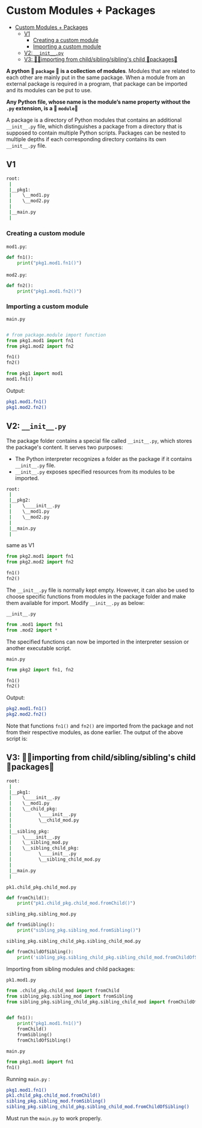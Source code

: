 # Custom Modules + Packages

- [Custom Modules + Packages](#custom-modules--packages)
  - [V1](#v1)
    - [Creating a custom module](#creating-a-custom-module)
    - [Importing a custom module](#importing-a-custom-module)
  - [V2:  `__init__.py`](#v2--__init__py)
  - [V3: 🌟🌟importing from child/sibling/sibling's child 📁packages📁](#v3-importing-from-childsiblingsiblings-child-packages)

**A python 📁 `package` 📁 is a collection of modules**. Modules that are related to each other are mainly put in the same package. When a module from an external package is required in a program, that package can be imported and its modules can be put to use.

**Any Python file, whose name is the module’s name property without the `.py` extension, is a 📄 `module`📄**

A package is a directory of Python modules that contains an additional `__init__.py` file, which distinguishes a package from a directory that is supposed to contain multiple Python scripts. Packages can be nested to multiple depths if each corresponding directory contains its own `__init__.py` file.

## V1

```bash
root:
 |
 |__pkg1:
 |    \__mod1.py
 |    \__mod2.py
 |
 |__main.py
 |
```

### Creating a custom module

`mod1.py`:

```python
def fn1():
    print("pkg1.mod1.fn1()")
```

`mod2.py`:

```python
def fn2():
    print("pkg1.mod1.fn2()")
```

### Importing a custom module

`main.py`

```python

# from package.module import function
from pkg1.mod1 import fn1
from pkg1.mod2 import fn2

fn1()
fn2()

from pkg1 import mod1
mod1.fn1()
```

Output:

```bash
pkg1.mod1.fn1()
pkg1.mod2.fn2()
```

## V2:  `__init__.py`

The package folder contains a special file called `__init__.py`, which stores the package's content. It serves two purposes:

- The Python interpreter recognizes a folder as the package if it contains `__init__.py` file.
- `__init__.py` exposes specified resources from its modules to be imported.

```bash
root:
 |
 |__pkg2:
 |    \____init__.py
 |    \__mod1.py
 |    \__mod2.py
 |
 |__main.py
 |
```

same as V1

```python
from pkg2.mod1 import fn1
from pkg2.mod2 import fn2

fn1()
fn2()
```

The `__init__.py` file is normally kept empty. However, it can also be used to choose specific functions from modules in the package folder and make them available for import. Modify `__init__.py` as below:

`__init__.py`

```python
from .mod1 import fn1
from .mod2 import *
```

The specified functions can now be imported in the interpreter session or another executable script.

`main.py`

```python
from pkg2 import fn1, fn2

fn1()
fn2()
```

Output:

```bash
pkg2.mod1.fn1()
pkg2.mod2.fn2()
```

Note that functions `fn1()` and `fn2()` are imported from the package and not from their respective modules, as done earlier. The output of the above script is:

## V3: 🌟🌟importing from child/sibling/sibling's child 📁packages📁

```bash
root:
 |
 |__pkg1:
 |    \____init__.py
 |    \__mod1.py
 |    \__child_pkg:
 |          \____init__.py
 |          \__child_mod.py
 |
 |__sibling_pkg:
 |    \____init__.py
 |    \__sibling_mod.py
 |    \__sibling_child_pkg:
 |          \____init__.py
 |          \__sibling_child_mod.py
 |
 |__main.py
 |
```

`pk1.child_pkg.child_mod.py`

```python
def fromChild():
	print("pk1.child_pkg.child_mod.fromChild()")
```

`sibling_pkg.sibling_mod.py`

```python
def fromSibling():
    print("sibling_pkg.sibling_mod.fromSibling()")
```

`sibling_pkg.sibling_child_pkg.sibling_child_mod.py`

```python
def fromChildOfSibling():
    print('sibling_pkg.sibling_child_pkg.sibling_child_mod.fromChildOfSibling()')

```

Importing from sibling modules and child packages:

`pk1.mod1.py`

```python
from .child_pkg.child_mod import fromChild
from sibling_pkg.sibling_mod import fromSibling
from sibling_pkg.sibling_child_pkg.sibling_child_mod import fromChildOfSibling


def fn1():
    print("pkg1.mod1.fn1()")
    fromChild()
    fromSibling()
    fromChildOfSibling()

```

`main.py`

```python
from pkg1.mod1 import fn1
fn1()
```

Running `main.py` :

```bash
pkg1.mod1.fn1()
pk1.child_pkg.child_mod.fromChild()
sibling_pkg.sibling_mod.fromSibling()
sibling_pkg.sibling_child_pkg.sibling_child_mod.fromChildOfSibling()
```

Must run the `main.py` to work properly.
